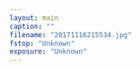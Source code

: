 ```yaml
---
layout: main
caption: ""
filename: "20171116215534.jpg"
fstop: "Unknown"
exposure: "Unknown"
---
```

